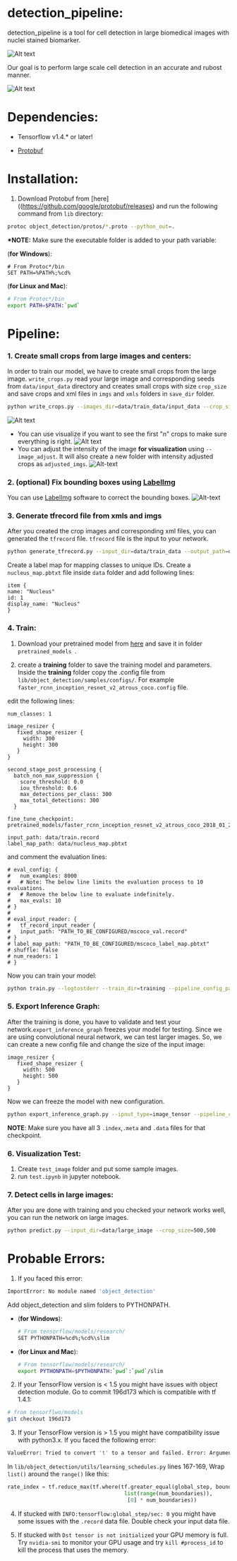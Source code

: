 # detection_pipeline:

detection_pipeline is a tool for cell detection in large biomedical images with nuclei stained biomarker.

![Alt text](files/whole_brain.png)

Our goal is to perform large scale cell detection in an accurate and rubost manner.

![Alt text](files/overview_result.png)

# Dependencies:

* Tensorflow v1.4.* or later!

* [Protobuf](https://github.com/google/protobuf/releases)

# Installation:
  1. Download Protobuf from [here]((https://github.com/google/protobuf/releases) and run the following command from ```lib``` directory:
  ``` bash
  protoc object_detection/protos/*.proto --python_out=.
  ```
  __*NOTE:__ Make sure the executable folder is added to your path variable:

  (__for Windows__):
  ```
  # From Protoc*/bin
  SET PATH=%PATH%;%cd%
  ```

  (__for Linux and Mac__):
  ```bash
  # From Protoc*/bin
  export PATH=$PATH:`pwd`
  ```


# Pipeline:

### 1. Create small crops from large images and centers:
In order to train our model, we have to create small crops from the large image.
```write_crops.py``` read your large image and corresponding seeds from ```data/input_data``` directory and creates small crops
 with size ```crop_size``` and save crops and xml files in ```imgs``` and ```xmls``` folders in ```save_dir``` folder.
```bash
python write_crops.py --images_dir=data/train_data/input_data --crop_size=300,300 --save_dir=data/train_data --adjust_image --visualize=2
```
![Alt text](files/img_xmls_dir.png)

 - You can use visualize if you want to see the first "n" crops to make sure everything is right.
 ![Alt text](files/crop_vis.png)
 - You can adjust the intensity of the image __for visualization__ using ```--image_adjust```.
 It will also create a new folder with intensity adjusted crops as ```adjusted_imgs```.
 ![Alt-text](files/crop_vis_2.png)


### 2. (optional) Fix bounding boxes using [LabelImg](https://github.com/tzutalin/labelImg)
You can use [LabelImg](https://github.com/tzutalin/labelImg) software to correct the bounding boxes.
 ![Alt-text](files/labelImg.gif)

### 3. Generate tfrecord file from xmls and imgs
After you created the crop images and corresponding xml files, you can generated the ```tfrecord``` file.
```tfrecord``` file is the input to your network.
```bash
python generate_tfrecord.py --input_dir=data/train_data --output_path=data/train_data/train.record
```
Create a label map for mapping classes to unique IDs. Create a ```nucleus_map.pbtxt``` file inside ```data``` folder and add following lines:
```vim
item {
name: "Nucleus"
id: 1
display_name: "Nucleus"
}
```

### 4. Train:
1. Download your pretrained model from [here](https://github.com/tensorflow/models/blob/master/research/object_detection/g3doc/detection_model_zoo.md) and save it in folder ```pretrained_models ```.

2. create a __training__ folder to save the training model and parameters. Inside the __training__ folder copy the .config file from ```lib/object_detection/samples/configs/```.
For example ```faster_rcnn_inception_resnet_v2_atrous_coco.config``` file.

edit the following lines:

```vim
num_classes: 1

image_resizer {
   fixed_shape_resizer {
     width: 300
     height: 300
   }
}

second_stage_post_processing {
  batch_non_max_suppression {
    score_threshold: 0.0
    iou_threshold: 0.6
    max_detections_per_class: 300
    max_total_detections: 300
  }

fine_tune_checkpoint: pretrained_models/faster_rcnn_inception_resnet_v2_atrous_coco_2018_01_28

input_path: data/train.record
label_map_path: data/nucleus_map.pbtxt
```

and comment the evaluation lines:

```vim
# eval_config: {
#   num_examples: 8000
#   # Note: The below line limits the evaluation process to 10 evaluations.
#   # Remove the below line to evaluate indefinitely.
#   max_evals: 10
# }
#
# eval_input_reader: {
#   tf_record_input_reader {
#   input_path: "PATH_TO_BE_CONFIGURED/mscoco_val.record"
# }
# label_map_path: "PATH_TO_BE_CONFIGURED/mscoco_label_map.pbtxt"
# shuffle: false
# num_readers: 1
# }
```

Now you can train your model:
```bash
python train.py --logtostderr --train_dir=training --pipeline_config_path=training/faster_rcnn_inception_resnet_v2_atrous_coco.config
```
  
### 5. Export Inference Graph:
After the training is done, you have to validate and test your network.```export_inference_graph``` freezes your model for testing.
Since we are using convolutional neural network, we can test larger images. So, we can create a new config file and change the size of the input image:
```vim
image_resizer {
   fixed_shape_resizer {
     width: 500
     height: 500
   }
}
```

Now we can freeze the model with new configuration.
```bash
python export_inference_graph.py --ipnut_type=image_tensor --pipeline_config_path=training/test.config --trained_checkpoint_prefix=training/model.ckpt-20000 --output_directory=freezed_model
```
__NOTE__: Make sure you have all 3 ```.index```,```.meta``` and ```.data``` files for that checkpoint.

### 6. Visualization Test:
1. Create ```test_image``` folder and put some sample images.
2. run ```test.ipynb``` in jupyter notebook.

### 7. Detect cells in large images:
After you are done with training and you checked your network works well, you can run the network on large images.
```bash
python predict.py --input_dir=data/large_image --crop_size=500,500
```

# Probable Errors:

1. If you faced this error:  
  ```bash
  ImportError: No module named 'object_detection'
  ```

  Add object_detection and slim folders to PYTHONPATH.  
  
  - (__for Windows__):
    ```bash
    # From tensorflow/models/research/
    SET PYTHONPATH=%cd%;%cd%\slim
    ```

  - (__for Linux and Mac__):
    ```bash
    # From tensorflow/models/research/
    export PYTHONPATH=$PYTHONPATH:`pwd`:`pwd`/slim
    ```

2. If your TensorFlow version is  < 1.5 you might have issues with object detection module. Go to commit 196d173 which is compatible with tf 1.4.1:

  ```bash
  # from tensorflwo/models
  git checkout 196d173
  ```

3. If your TensorFlow version is > 1.5 you might have compatibility issue with python3.x. If you faced the following error:
  ```bash
  ValueError: Tried to convert 't' to a tensor and failed. Error: Argument must be a dense tensor: range(0, 3) - got shape [3], but wanted [].
  ```
  In ```lib/object_detection/utils/learning_schedules.py``` lines 167-169, Wrap ```list()``` around the ```range()``` like this:
  ```python
  rate_index = tf.reduce_max(tf.where(tf.greater_equal(global_step, boundaries),
                                       list(range(num_boundaries)),
                                        [0] * num_boundaries))
  ```
  
4. If stucked with ```INFO:tensorflow:global_step/sec: 0``` you might have some issues with the ```.record``` data file. Double check your input data file.

5. If stucked with ``` Dst tensor is not initialized ``` your GPU memory is full. Try ```nvidia-smi``` to monitor your GPU usage and try ```kill #process_id``` to kill the process that uses the memory.